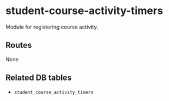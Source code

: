 # student-course-activity-timers

Module for registering course activity.

## Routes

None

## Related DB tables
- `student_course_activity_timers`
